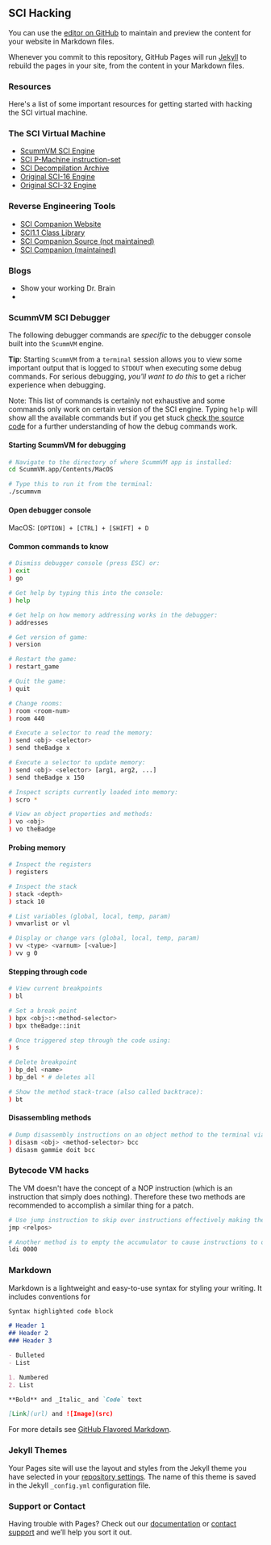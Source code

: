 ## SCI Hacking

You can use the [editor on GitHub](https://github.com/deckarep/sci-hacking/edit/main/docs/index.md) to maintain and preview the content for your website in Markdown files.

Whenever you commit to this repository, GitHub Pages will run [Jekyll](https://jekyllrb.com/) to rebuild the pages in your site, from the content in your Markdown files.

### Resources

Here's a list of some important resources for getting started with hacking the SCI virtual machine.

### The SCI Virtual Machine
* [ScummVM SCI Engine](https://github.com/scummvm/scummvm/tree/master/engines/sci)
* [SCI P-Machine instruction-set](https://wiki.scummvm.org/index.php/SCI/Specifications/SCI_virtual_machine/The_Sierra_PMachine)
* [SCI Decompilation Archive](https://github.com/EricOakford/SCI-Decompilation-Archive)
* [Original SCI-16 Engine](https://github.com/OmerMor/SCI16)
* [Original SCI-32 Engine](https://github.com/OmerMor/SCI32)


### Reverse Engineering Tools
* [SCI Companion Website](http://scicompanion.com/)
* [SCI1.1 Class Library](http://scicompanion.com/Documentation/classlibrary.html)
* [SCI Companion Source (not maintained)](https://github.com/icefallgames/SCICompanion)
* [SCI Companion (maintained)](https://github.com/Kawa-oneechan/SCICompanion)

### Blogs
* Show your working Dr. Brain
* 

### ScummVM SCI Debugger

The following debugger commands are *specific* to the debugger console built into the `ScummVM` engine.

**Tip**: Starting `ScummVM` from a `terminal` session allows you to view some important output that is logged to `STDOUT` when executing some debug commands. For serious debugging, *you'll want to do this* to get a richer experience when debugging.

Note: This list of commands is certainly not exhaustive and some commands only work on certain version of the SCI engine. Typing `help` will show all the available commands but if you get stuck [check the source code](https://github.com/scummvm/scummvm/blob/master/engines/sci/console.cpp) for a further understanding of how the debug commands work.

#### Starting ScummVM for debugging
```sh
# Navigate to the directory of where ScummVM app is installed:
cd ScummVM.app/Contents/MacOS

# Type this to run it from the terminal:
./scummvm
```

#### Open debugger console
MacOS: `[OPTION] + [CTRL] + [SHIFT] + D`

#### Common commands to know
```sh
# Dismiss debugger console (press ESC) or:
) exit
) go

# Get help by typing this into the console:
) help

# Get help on how memory addressing works in the debugger:
) addresses

# Get version of game:
) version

# Restart the game:
) restart_game

# Quit the game:
) quit

# Change rooms:
) room <room-num>
) room 440

# Execute a selector to read the memory:
) send <obj> <selector>
) send theBadge x

# Execute a selector to update memory:
) send <obj> <selector> [arg1, arg2, ...]
) send theBadge x 150

# Inspect scripts currently loaded into memory:
) scro *

# View an object properties and methods:
) vo <obj>
) vo theBadge

```

#### Probing memory

```sh
# Inspect the registers
) registers

# Inspect the stack
) stack <depth>
) stack 10

# List variables (global, local, temp, param)
) vmvarlist or vl

# Display or change vars (global, local, temp, param)
) vv <type> <varnum> [<value>]
) vv g 0
```

#### Stepping through code
```sh
# View current breakpoints
) bl

# Set a break point
) bpx <obj>::<method-selector>
) bpx theBadge::init

# Once triggered step through the code using:
) s

# Delete breakpoint
) bp_del <name>
) bp_del * # deletes all

# Show the method stack-trace (also called backtrace): 
) bt
```

#### Disassembling methods
```sh
# Dump disassembly instructions on an object method to the terminal via STDOUT:
) disasm <obj> <method-selector> bcc
) disasm gammie doit bcc
```

### Bytecode VM hacks

The VM doesn't have the concept of a NOP instruction (which is an instruction that simply does nothing). Therefore these two methods are recommended to accomplish a similar thing for a patch.

```sh
# Use jump instruction to skip over instructions effectively making them no-ops.
jmp <relpos>

# Another method is to empty the accumulator to cause instructions to operate against nothing or a NULL pointer.
ldi 0000
```


### Markdown

Markdown is a lightweight and easy-to-use syntax for styling your writing. It includes conventions for

```markdown
Syntax highlighted code block

# Header 1
## Header 2
### Header 3

- Bulleted
- List

1. Numbered
2. List

**Bold** and _Italic_ and `Code` text

[Link](url) and ![Image](src)
```

For more details see [GitHub Flavored Markdown](https://guides.github.com/features/mastering-markdown/).

### Jekyll Themes

Your Pages site will use the layout and styles from the Jekyll theme you have selected in your [repository settings](https://github.com/deckarep/sci-hacking/settings). The name of this theme is saved in the Jekyll `_config.yml` configuration file.

### Support or Contact

Having trouble with Pages? Check out our [documentation](https://docs.github.com/categories/github-pages-basics/) or [contact support](https://github.com/contact) and we’ll help you sort it out.
